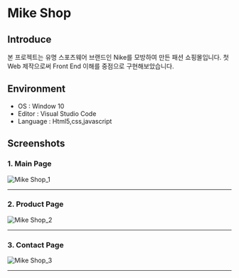 # Mike Shop

## Introduce
본 프로젝트는 유명 스포츠웨어 브랜드인 Nike를 모방하여 만든 패션 쇼핑몰입니다. 첫 Web 제작으로써 Front End 이해를 중점으로 구현해보았습니다.

## Environment
- OS : Window 10
- Editor : Visual Studio Code
- Language : Html5,css,javascript

## Screenshots

### 1. Main Page
![Mike Shop_1](https://user-images.githubusercontent.com/44967457/69143463-6168e980-0b0c-11ea-94c8-bcfb0cd78b91.JPG)
<hr>

### 2. Product Page
![Mike Shop_2](https://user-images.githubusercontent.com/44967457/69143544-937a4b80-0b0c-11ea-8d45-b638f403f626.JPG)
<hr>

### 3. Contact Page
![Mike Shop_3](https://user-images.githubusercontent.com/44967457/69143545-94ab7880-0b0c-11ea-8691-5afdfc61d916.JPG)
<hr>
